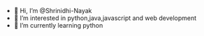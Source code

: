- 👋 Hi, I’m @Shrinidhi-Nayak
- 👀 I’m interested in python,java,javascript and web development
- 🌱 I’m currently learning python 


<!---
Shrinidhi-Nayak/Shrinidhi-Nayak is a ✨ special ✨ repository because its `README.md` (this file) appears on your GitHub profile.
You can click the Preview link to take a look at your changes.
--->
